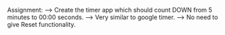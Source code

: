 Assignment: 
        --> Create the timer app which should count DOWN from 5 minutes to 00:00 seconds. 
        --> Very similar to google timer. 
        --> No need to give Reset functionality.